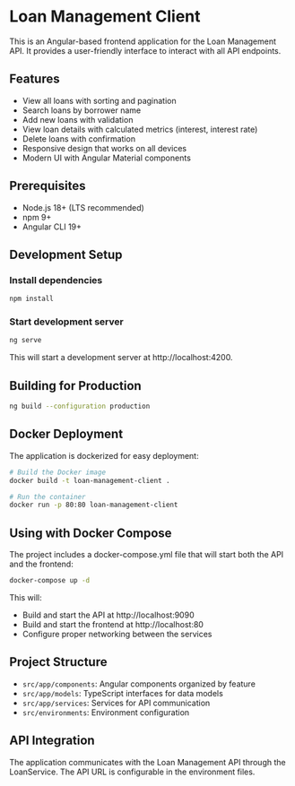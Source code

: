 # Loan Management Client

This is an Angular-based frontend application for the Loan Management API. It provides a user-friendly interface to interact with all API endpoints.

## Features

- View all loans with sorting and pagination
- Search loans by borrower name
- Add new loans with validation
- View loan details with calculated metrics (interest, interest rate)
- Delete loans with confirmation
- Responsive design that works on all devices
- Modern UI with Angular Material components

## Prerequisites

- Node.js 18+ (LTS recommended)
- npm 9+
- Angular CLI 19+

## Development Setup

### Install dependencies

```bash
npm install
```

### Start development server

```bash
ng serve
```

This will start a development server at http://localhost:4200.

## Building for Production

```bash
ng build --configuration production
```

## Docker Deployment

The application is dockerized for easy deployment:

```bash
# Build the Docker image
docker build -t loan-management-client .

# Run the container
docker run -p 80:80 loan-management-client
```

## Using with Docker Compose

The project includes a docker-compose.yml file that will start both the API and the frontend:

```bash
docker-compose up -d
```

This will:
- Build and start the API at http://localhost:9090
- Build and start the frontend at http://localhost:80
- Configure proper networking between the services

## Project Structure

- `src/app/components`: Angular components organized by feature
- `src/app/models`: TypeScript interfaces for data models
- `src/app/services`: Services for API communication
- `src/environments`: Environment configuration

## API Integration

The application communicates with the Loan Management API through the LoanService. The API URL is configurable in the environment files.